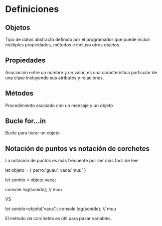 # Definiciones

## Objetos

Tipo de datos abstracto definido por el programador que puede incluir múltiples propiedades, métodos e incluso otros objetos. 

## Propiedades

Asociación entre un nombre y un valor, es una característica particular de una clase incluyendo sus atributos y relaciones.

## Métodos

Procedimiento asociado con un mensaje y un objeto

## Bucle for…in

Bucle para iterar un objeto

## Notación de puntos vs notación de corchetes

La notación de puntos es más frecuente por ser más facil de leer

let objeto =
{
perro:'guau',
vaca:'muu'
}

let sonido = objeto.vaca;

console.log(sonido); // muu


VS

let sonido=objeto['vaca'];
console.log(sonido); // muu

El método de corchetes es útil para pasar variables.


